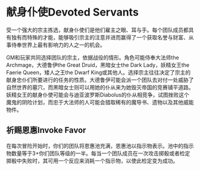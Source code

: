 # 献身仆使Devoted Servants

受一个强大的宗主拣选，献身仆使们是他们雇主之眼、耳与手。每个团队成员都具有独有而特殊的才能，能够吸引宗主的注意并进而赢得了一个获取名誉与财富、从事侍奉世界上最有影响力的人之一的机会。

GM和玩家共同选择团队的宗主，依据战役的情形。角色可能侍奉大法师the
Archmage，大德鲁伊the Great Druid，黑暗女士the Dark Lady，妖精女王the
Faerie Queen，矮人之王the Dwarf
King或其他人。选择宗主往往决定了宗主的献身忠仆们所要进行的任务的性质。大德鲁伊可能会派一个团队去对付一处威胁了自然世界的墓穴，而黑暗女士则可以用她的仆从来为她毁灭帝国的竞赛铺平道路。妖精女王的献身仆使可能会与迪亚波罗斯Diabolus的仆从相竞争，试图挫败这个魔鬼的阴险计划，而忠于大法师的人可能会猎取稀有的魔导书、遗物以及其他威能物件。

## 祈赐恩惠Invoke Favor

在每次冒险开始时，你们的团队将恩惠池充满，恩惠池以指示物表示。池中的指示物数量等于3+你们团队等级的一半。每当一个团队成员在一次攻击掷骰或者检定掷骰中失败时，其可用一个反应来消耗一个指示物，以使此检定变为成功。

 
